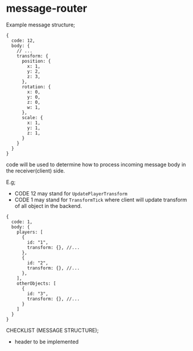 # message-router

Example message structure;

```json5
{
  code: 12,
  body: {
    // ...
    transform: {
      position: {
        x: 1,
        y: 2,
        z: 3,
      },
      rotation: {
        x: 0,
        y: 0,
        z: 0,
        w: 1,
      },
      scale: {
        x: 1,
        y: 1,
        z: 1,
      }
    }
  }
}
```

code will be used to determine how to process incoming
message body in the receiver(client) side.

E.g;
- CODE 12 may stand for `UpdatePlayerTransform`
- CODE 1 may stand for `TransformTick` where client will update transform of all object in the backend.

```json5
{
  code: 1,
  body: {
    players: [
      {
        id: "1",
        transform: {}, //...
      },
      {
        id: "2",
        transform: {}, //...
      },
    ],
    otherObjects: [
      {
        id: "3",
        transform: {}, //...
      }
    ]
  }
}
```

CHECKLIST (MESSAGE STRUCTURE);
- header to be implemented